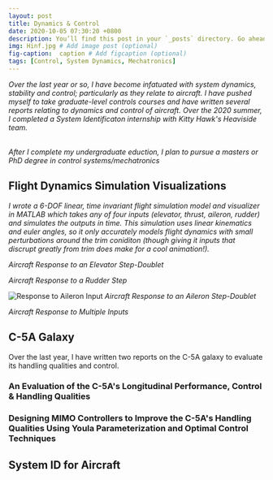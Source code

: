 ```yaml
---
layout: post
title: Dynamics & Control
date: 2020-10-05 07:30:20 +0800
description: You’ll find this post in your `_posts` directory. Go ahead and edit it and re-build the site to see your changes. # Add post description (optional)
img: Hinf.jpg # Add image post (optional)
fig-caption:  caption # Add figcaption (optional)
tags: [Control, System Dynamics, Mechatronics]
---
```

_Over the last year or so, I have become infatuated with system dynamics, stability and control; particularly as they relate to aircraft. I have pushed myself to take graduate-level controls courses and have written several reports relating to dynamics and control of aircraft. Over the 2020 summer, I completed a System Identificaton internship with Kitty Hawk's Heaviside team._
<br /><br />

_After I complete my undergraduate eduction, I plan to pursue a masters or PhD degree in control systems/mechatronics_

## Flight Dynamics Simulation Visualizations
_I wrote a 6-DOF linear, time invariant flight simulation model and visualizer in MATLAB which takes any of four inputs (elevator, thrust, aileron, rudder) and simulates the outputs in time. This simulation uses linear kinematics and euler angles, so it only accurately models flight dynamics with small perturbations around the trim coniditon (though giving it inputs that discrupt greatly from trim does make for a cool animation!)._


<!-- ![Response to Elevator Input]({{site.baseurl}}/assets/img/de_simulation_animation.gif) -->
*Aircraft Response to an Elevator Step-Doublet* <br />

<!-- ![Response to Rudder Input]({{site.baseurl}}/assets/img/dr_simulation_animation.gif) -->
*Aircraft Response to a Rudder Step* <br />

![Response to Aileron Input]({{site.baseurl}}/assets/img/da_simulation_animation.gif)
*Aircraft Response to an Aileron Step-Doublet*

<!-- ![Response to Aileron Input]({{site.baseurl}}/assets/img/MIMO_simulation_animation.gif) -->
*Aircraft Response to Multiple Inputs*

## C-5A Galaxy
Over the last year, I have written two reports on the C-5A galaxy to evaluate its handling qualities and control. 

### An Evaluation of the C-5A's Longitudinal Performance, Control & Handling Qualities
<object data="{{site.baseurl}}/assets/pdf/C5-Handling-Control.pdf" width="600" height="600" type='application/pdf'></object>

### Designing MIMO Controllers to Improve the C-5A's Handling Qualities Using Youla Parameterization and Optimal Control Techniques
<object data="{{site.baseurl}}/assets/pdf/C5-MIMO-Control.pdf" width="600" height="600" type='application/pdf'></object>

## System ID for Aircraft